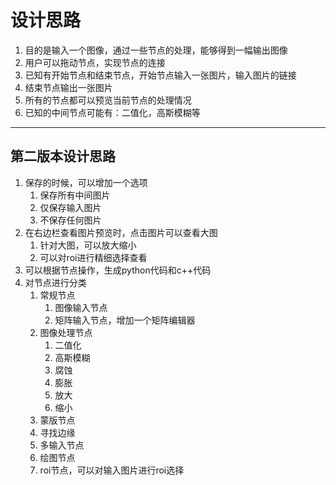 # 设计思路

1. 目的是输入一个图像，通过一些节点的处理，能够得到一幅输出图像
2. 用户可以拖动节点，实现节点的连接
3. 已知有开始节点和结束节点，开始节点输入一张图片，输入图片的链接
4. 结束节点输出一张图片
5. 所有的节点都可以预览当前节点的处理情况
6. 已知的中间节点可能有：二值化，高斯模糊等

---

## 第二版本设计思路

1. 保存的时候，可以增加一个选项
   1. 保存所有中间图片
   2. 仅保存输入图片
   3. 不保存任何图片
2. 在右边栏查看图片预览时，点击图片可以查看大图
   1. 针对大图，可以放大缩小
   2. 可以对roi进行精细选择查看
3. 可以根据节点操作，生成python代码和c++代码
4. 对节点进行分类
   1. 常规节点
      1. 图像输入节点
      2. 矩阵输入节点，增加一个矩阵编辑器
   2. 图像处理节点
      1. 二值化
      2. 高斯模糊
      3. 腐蚀
      4. 膨胀
      5. 放大
      6. 缩小
   3. 蒙版节点
   4. 寻找边缘
   5. 多输入节点
   6. 绘图节点
   7. roi节点，可以对输入图片进行roi选择
